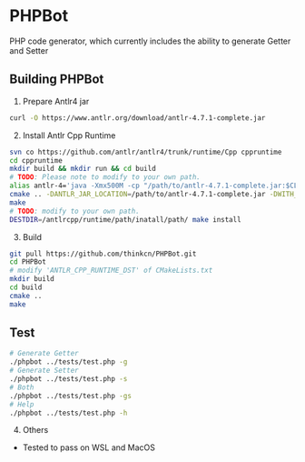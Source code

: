 # PHPBot
PHP code generator, which currently includes the ability to generate Getter and Setter

## Building PHPBot

1. Prepare Antlr4 jar

```bash
curl -O https://www.antlr.org/download/antlr-4.7.1-complete.jar
```

2. Install Antlr Cpp Runtime

```bash
svn co https://github.com/antlr/antlr4/trunk/runtime/Cpp cppruntime
cd cppruntime
mkdir build && mkdir run && cd build
# TODO: Please note to modify to your own path. 
alias antlr-4='java -Xmx500M -cp "/path/to/antlr-4.7.1-complete.jar:$CLASSPATH" org.antlr.v4.Tool'
cmake .. -DANTLR_JAR_LOCATION=/path/to/antlr-4.7.1-complete.jar -DWITH_DEMO=True
make
# TODO: modify to your own path.
DESTDIR=/antlrcpp/runtime/path/inatall/path/ make install
```

3. Build

```bash
git pull https://github.com/thinkcn/PHPBot.git
cd PHPBot
# modify 'ANTLR_CPP_RUNTIME_DST' of CMakeLists.txt 
mkdir build
cd build
cmake ..
make
```

## Test

```bash
# Generate Getter
./phpbot ../tests/test.php -g
# Generate Setter
./phpbot ../tests/test.php -s
# Both
./phpbot ../tests/test.php -gs
# Help
./phpbot ../tests/test.php -h
```

4. Others

- Tested to pass on WSL and MacOS